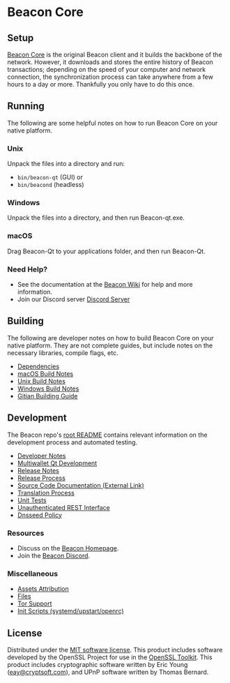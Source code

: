 Beacon Core
=============

Setup
---------------------
[Beacon Core](__decenomy_website_link__/) is the original Beacon client and it builds the backbone of the network. However, it downloads and stores the entire history of Beacon transactions; depending on the speed of your computer and network connection, the synchronization process can take anywhere from a few hours to a day or more. Thankfully you only have to do this once.

Running
---------------------
The following are some helpful notes on how to run Beacon Core on your native platform.

### Unix

Unpack the files into a directory and run:

- `bin/beacon-qt` (GUI) or
- `bin/beacond` (headless)

### Windows

Unpack the files into a directory, and then run Beacon-qt.exe.

### macOS

Drag Beacon-Qt to your applications folder, and then run Beacon-Qt.

### Need Help?

* See the documentation at the [Beacon Wiki](https://__decenomy_github_link__/)
for help and more information.
* Join our Discord server [Discord Server](https://discord.gg/fPFTtWCu)

Building
---------------------
The following are developer notes on how to build Beacon Core on your native platform. They are not complete guides, but include notes on the necessary libraries, compile flags, etc.

- [Dependencies](dependencies.md)
- [macOS Build Notes](build-osx.md)
- [Unix Build Notes](build-unix.md)
- [Windows Build Notes](build-windows.md)
- [Gitian Building Guide](gitian-building.md)

Development
---------------------
The Beacon repo's [root README](/README.md) contains relevant information on the development process and automated testing.

- [Developer Notes](developer-notes.md)
- [Multiwallet Qt Development](multiwallet-qt.md)
- [Release Notes](release-notes.md)
- [Release Process](release-process.md)
- [Source Code Documentation (External Link)](https://__decenomy_github_link__/)
- [Translation Process](translation_process.md)
- [Unit Tests](unit-tests.md)
- [Unauthenticated REST Interface](REST-interface.md)
- [Dnsseed Policy](dnsseed-policy.md)

### Resources
* Discuss on the [Beacon Homepage](__decenomy_website_link__/).
* Join the [Beacon Discord](https://discord.gg/fPFTtWCu).

### Miscellaneous
- [Assets Attribution](assets-attribution.md)
- [Files](files.md)
- [Tor Support](tor.md)
- [Init Scripts (systemd/upstart/openrc)](init.md)

License
---------------------
Distributed under the [MIT software license](/COPYING).
This product includes software developed by the OpenSSL Project for use in the [OpenSSL Toolkit](https://www.openssl.org/). This product includes
cryptographic software written by Eric Young ([eay@cryptsoft.com](mailto:eay@cryptsoft.com)), and UPnP software written by Thomas Bernard.
